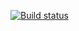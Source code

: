 [![Build status](https://ci.appveyor.com/api/projects/status/n5a9fhdtoiqy8m49?svg=true)](https://ci.appveyor.com/project/m-starilov/aqa-1-2-task-1-setupci)
